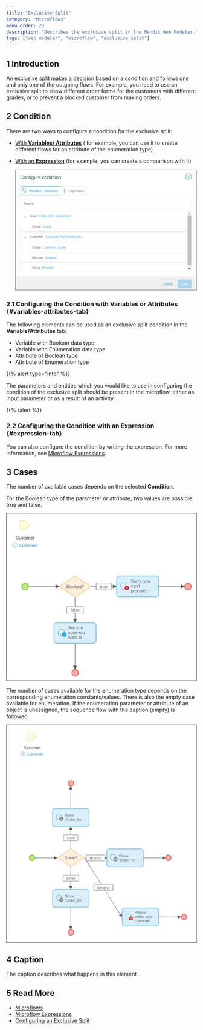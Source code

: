```yaml
---
title: "Exclusive Split"
category: "Microflows"
menu_order: 20
description: "Describes the exclusive split in the Mendix Web Modeler."
tags: ["web modeler", "microflow", "exclusive split"]
---
```


## 1 Introduction 

An exclusive split makes a decision based on a condition and follows one and only one of the outgoing flows. For example, you need to use an exclusive split to show different order forms for the customers with different grades, or to prevent a blocked customer from making orders.

## 2 Condition

There are two ways to configure a condition for the exclusive split:

* [With **Variables/ Attributes**](#variables-attributes-tab) ( for example, you can use it to create different flows for an attribute of the enumeration type)
*  [With an **Expression**](#expression-tab) (for example, you can create a comparison with it)

   ![](attachments/microflows-exclusive-split/configure-condition-dialog-excl-split.png)

### 2.1 Configuring the Condition with Variables or Attributes {#variables-attributes-tab}

The following elements can be used as an exclusive split condition in the **Variable/Attributes** tab:

* Variable with Boolean data type
* Variable with Enumeration data type
* Attribute  of Boolean type
* Attribute of Enumeration type

{{% alert type="info" %}}

The parameters and entities which you would like to use in configuring the condition of the exclusive split should be present in the microflow, either as input parameter or as a result of an activity. 

{{% /alert %}}

### 2.2 Configuring the Condition with an Expression {#expression-tab}

You can also configure the condition by writing the expression. For more information, see [Microflow Expressions](microflows-expressions).

## 3 Cases

The number of available cases depends on the selected **Condition**. 

For the Boolean type of the parameter or attribute, two values are possible: true and false.  

![](attachments/microflows-exclusive-split/exclusive-split-boolean.png)

The number of cases available for the enumeration type depends on the corresponding enumeration constants/values. There is also the empty case available for enumeration. If the enumeration parameter or attribute of an object is unassigned, the sequence flow with the caption (empty) is followed.

![](attachments/microflows-exclusive-split/exclusive-split-enumeration.png)

## 4 Caption

The caption describes what happens in this element.

## 5 Read More

* [Microflows](microflows)
* [Microflow Expressions](microflows-expressions)
* [Configuring an Exclusive Split](microflows-how-to-configure-exclsplit) 

